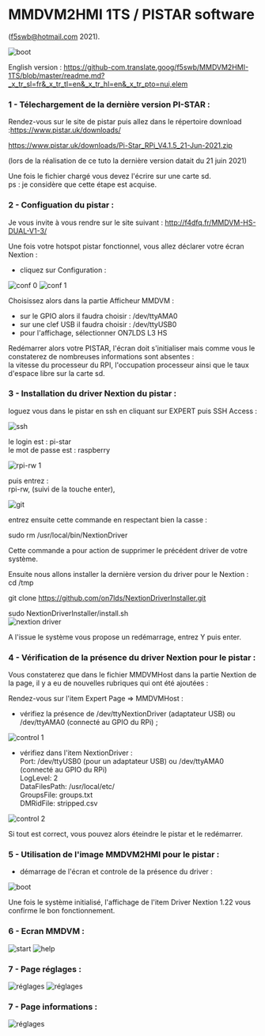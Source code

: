 
# MMDVM2HMI 1TS / PISTAR software 
(f5swb@hotmail.com 2021).

<img src = "https://github.com/f5swb/MMDVM2HMI-1TS/blob/master/0_1.png" title = "boot">

English version : https://github-com.translate.goog/f5swb/MMDVM2HMI-1TS/blob/master/readme.md?_x_tr_sl=fr&_x_tr_tl=en&_x_tr_hl=en&_x_tr_pto=nui,elem <br/>

### 1 - Télechargement de la dernière version PI-STAR : 

Rendez-vous sur le site de pistar puis allez dans le répertoire download :https://www.pistar.uk/downloads/

https://www.pistar.uk/downloads/Pi-Star_RPi_V4.1.5_21-Jun-2021.zip

(lors de la réalisation de ce tuto la dernière version datait du 21 juin 2021)

Une fois le fichier chargé vous devez l'écrire sur une carte sd.<br/>
ps : je considère que cette étape est acquise.

### 2 - Configuation du pistar :

Je vous invite à vous rendre sur le site suivant : http://f4dfq.fr/MMDVM-HS-DUAL-V1-3/


Une fois votre hotspot pistar fonctionnel, vous allez déclarer votre écran Nextion :<br/>
- cliquez sur Configuration : <br/>

<img src = "https://github.com/f5swb/MMDVM2HMI-1TS/blob/master/conf%200.PNG" title = "conf 0">

<img src = "https://github.com/f5swb/MMDVM2HMI-1TS/blob/master/conf%202bis.PNG" title = "conf 1">

Choisissez alors dans la partie Afficheur MMDVM : <br/>

- sur le GPIO alors il faudra choisir : /dev/ttyAMA0<br/>
- sur une clef USB il faudra choisir : /dev/ttyUSB0<br/>
- pour l'affichage, sélectionner ON7LDS L3 HS<br/>

Redémarrer alors votre PISTAR, l'écran doit s'initialiser mais comme vous le constaterez de nombreuses informations sont absentes : <br/>
la vitesse du processeur du RPI, l'occupation processeur ainsi que le taux d'espace libre sur la carte sd. 


### 3 - Installation du driver Nextion du pistar :

loguez vous dans le pistar en ssh en cliquant sur EXPERT puis SSH Access :

<img src = "https://github.com/f5swb/MMDVM2HMI-1TS/blob/master/ssh.PNG" title = "ssh">

le login est : pi-star<br/>
le mot de passe est : raspberry

<img src = "https://github.com/f5swb/MMDVM2HMI-1TS/blob/master/rpi-rw.PNG" title = "rpi-rw 1">

puis entrez : <br/>
rpi-rw, (suivi de la touche enter),

<img src = "https://github.com/f5swb/MMDVM2HMI-1TS/blob/master/git.PNG" title = "git">

entrez ensuite cette commande en respectant bien la casse : <br/>

sudo rm /usr/local/bin/NextionDriver 

Cette commande a pour action de supprimer le précédent driver de votre système.

Ensuite nous allons installer la dernière version du driver pour le Nextion : <br/>
cd /tmp <br/>

git clone https://github.com/on7lds/NextionDriverInstaller.git <br/>

sudo NextionDriverInstaller/install.sh <br/>
<img src = "https://github.com/f5swb/MMDVM2HMI-1TS/blob/master/nextiondriver.PNG" title = "nextion driver">

A l'issue le système vous propose un redémarrage, entrez Y puis enter.

### 4 - Vérification de la présence du driver Nextion  pour le pistar :

Vous constaterez que dans le fichier MMDVMHost dans la partie Nextion de la page, il y a eu de nouvelles rubriques qui ont été ajoutées : <br/>

Rendez-vous sur l'item Expert Page => MMDVMHost : <br/>

- vérifiez la présence de /dev/ttyNextionDriver (adaptateur USB) ou /dev/ttyAMA0 (connecté au GPIO du RPi) ; <br/>

<img src = "https://github.com/f5swb/MMDVM2HMI-1TS/blob/master/control%201.PNG" title = "control 1">

- vérifiez dans l'item NextionDriver : <br/>
    Port: /dev/ttyUSB0 (pour un adaptateur USB)  ou /dev/ttyAMA0 (connecté au GPIO du RPi) <br/>
    LogLevel: 2  <br/>
    DataFilesPath: /usr/local/etc/  <br/>
    GroupsFile: groups.txt  <br/>
    DMRidFile: stripped.csv  <br/>
 
 
<img src = "https://github.com/f5swb/MMDVM2HMI-1TS/blob/master/control%202.PNG" title = "control 2">  
    
Si tout est correct, vous pouvez alors éteindre le pistar et le redémarrer.<br/>

### 5 - Utilisation de l'image MMDVM2HMI pour le pistar :<br/>

- démarrage de l'écran et controle de la présence du driver :<br/>


<img src = "https://github.com/f5swb/MMDVM2HMI-1TS/blob/master/boot.gif " title = "boot">  

Une fois le système initialisé, l'affichage de l'item Driver Nextion 1.22 vous confirme le bon fonctionnement.<br/>

### 6 - Ecran MMDVM :<br/>

<img src = "https://github.com/f5swb/MMDVM2HMI-1TS/blob/master/Animated_gif/mmdvm_screen_start.gif" title = "start">  

<img src = "https://github.com/f5swb/MMDVM2HMI-1TS/blob/master/pictures/mmdvm_screen_help.png" title = "help">  

### 7 - Page réglages :<br/>

<img src = "https://github.com/f5swb/MMDVM2HMI-1TS/blob/master/Animated_gif/mmdvm_r%C3%A9glages.gif" title = "réglages">  


<img src = "https://github.com/f5swb/MMDVM2HMI-1TS/blob/master/pictures/mmdvm_r%C3%A9glages.png" title = "réglages">  

### 7 - Page informations :<br/>

<img src = "https://github.com/f5swb/MMDVM2HMI-1TS/blob/master/Animated_gif/informations.gif" title = "réglages">  
